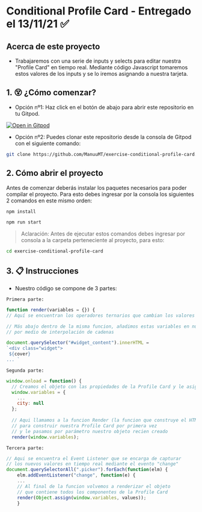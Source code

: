 # Conditional Profile Card - Entregado el 13/11/21 ✅


## Acerca de este proyecto


- Trabajaremos con una serie de inputs y selects para editar nuestra "Profile Card" en tiempo real. Mediante código Javascript tomaremos estos valores de los inputs y se lo iremos asignando a nuestra tarjeta.   



## 1. 😵 ¿Cómo comenzar?


- Opción nº1: Haz click en el botón de abajo para abrir este repositorio en tu Gitpod.


[![Open in Gitpod](https://gitpod.io/button/open-in-gitpod.svg)](https://gitpod.io#https://github.com/ManuuMT/exercise-conditional-profile-card.git)


- Opción nº2: Puedes clonar este repositorio desde la consola de Gitpod con el siguiente comando:

```sh
git clone https://github.com/ManuuMT/exercise-conditional-profile-card.git
```



## 2. Cómo abrir el proyecto


Antes de comenzar deberás instalar los paquetes necesarios para poder compilar el proyecto. Para esto debes ingresar por la consola los siguientes 2 comandos en este mismo orden:


```sh
npm install

```

```sh
npm run start
```

> Aclaración: Antes de ejecutar estos comandos debes ingresar por consola a la carpeta perteneciente al proyecto, para esto: 

```sh
cd exercise-conditional-profile-card
```



## 3. 📋 Instrucciones 

- Nuestro código se compone de 3 partes:

`Primera parte: `  
```js
function render(variables = {}) {
// Aquí se encuentran los operadores ternarios que cambian los valores de las variables que construirán nuestra Profile Card

// Más abajo dentro de la misma funcion, añadimos estas variables en nuestro código HTML 
// por medio de interpolación de cadenas 

document.querySelector("#widget_content").innerHTML = 
`<div class="widget">
 ${cover}
... ` 
````

`Segunda parte: `

```js
window.onload = function() {
  // Creamos el objeto con las propiedades de la Profile Card y le asignamos algunos valores por defecto
  window.variables = {
    ...
    city: null
  };
  
  // Aqui llamamos a la funcion Render (la funcion que construye el HTML) 
  // para construir nuestra Profile Card por primera vez
  // y le pasamos por parámetro nuestro objeto recien creado 
  render(window.variables);  
````

`Tercera parte: `

```js
// Aqui se encuentra el Event Listener que se encarga de capturar 
// los nuevos valores en tiempo real mediante el evento "change" 
document.querySelectorAll(".picker").forEach(function(elm) {
    elm.addEventListener("change", function(e) {
    ...
    // Al final de la funcion volvemos a renderizar el objeto
    // que contiene todos los componentes de la Profile Card
    render(Object.assign(window.variables, values)); 
    }
````
